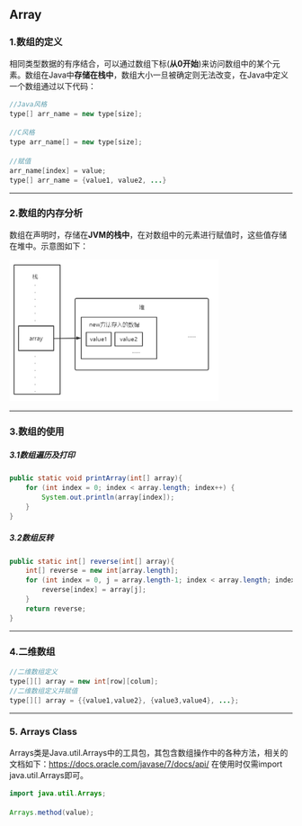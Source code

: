 ## Array

### 1.数组的定义

相同类型数据的有序结合，可以通过数组下标(**从0开始**)来访问数组中的某个元素。数组在Java中**存储在栈中**，数组大小一旦被确定则无法改变，在Java中定义一个数组通过以下代码：

```java
//Java风格
type[] arr_name = new type[size]; 

//C风格
type arr_name[] = new type[size];

//赋值
arr_name[index] = value;
type[] arr_name = {value1, value2, ...}
```

---

### 2.数组的内存分析

数组在声明时，存储在**JVM的栈中**，在对数组中的元素进行赋值时，这些值存储在堆中。示意图如下：

<img src="assets/image-20210608154924214.png" alt="image-20210608154924214" style="zoom:50%;" />

---

### 3.数组的使用

##### 3.1数组遍历及打印

```java
public static void printArray(int[] array){
    for (int index = 0; index < array.length; index++) {
        System.out.println(array[index]);
    }
}
```

##### 3.2数组反转

```java
public static int[] reverse(int[] array){
    int[] reverse = new int[array.length];
    for (int index = 0, j = array.length-1; index < array.length; index++, j--) {
        reverse[index] = array[j];
    }
    return reverse;
}
```

---

### 4.二维数组

```java
//二维数组定义
type[][] array = new int[row][colum]; 
//二维数组定义并赋值
type[][] array = {{value1,value2}, {value3,value4}, ...};
```

---

### 5. Arrays Class

Arrays类是Java.util.Arrays中的工具包，其包含数组操作中的各种方法，相关的文档如下：https://docs.oracle.com/javase/7/docs/api/ 在使用时仅需import java.util.Arrays即可。

```java
import java.util.Arrays;

Arrays.method(value);
```

